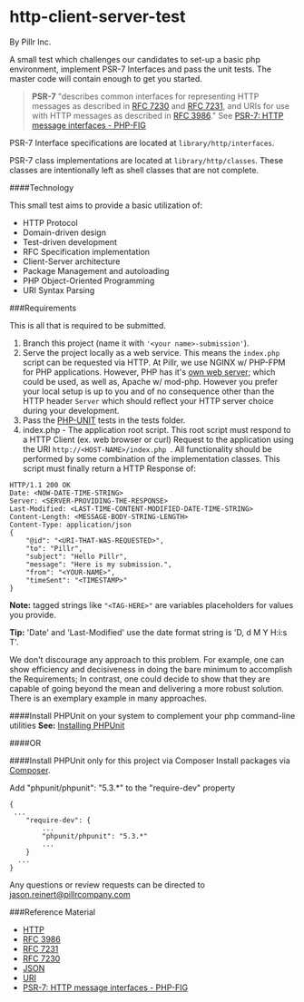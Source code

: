 # http-client-server-test
By Pillr Inc.

A small test which challenges our candidates to set-up a basic php environment, 
implement PSR-7 Interfaces and pass the unit tests. The master code will contain enough to get you started.

> **PSR-7** "describes common interfaces for representing HTTP messages as described in [RFC   7230](http://tools.ietf.org/html/rfc7230) and [RFC 7231](http://tools.ietf.org/html/rfc7230), and URIs for use with HTTP messages as described in [RFC 3986](http://tools.ietf.org/html/rfc3986)." See [PSR-7: HTTP message interfaces - PHP-FIG](http://www.php-fig.org/psr/psr-7/)

PSR-7 Interface specifications are located at ```library/http/interfaces```.

PSR-7 class implementations are located at ```library/http/classes```. These classes are intentionally left as shell classes that are not complete.


####Technology

This small test aims to provide a basic utilization of:
- HTTP Protocol
- Domain-driven design
- Test-driven development
- RFC Specification implementation
- Client-Server architecture
- Package Management and autoloading
- PHP Object-Oriented Programming
- URI Syntax Parsing

###Requirements

This is all that is required to be submitted.

1. Branch this project (name it with ```'<your name>-submission'```).
1. Serve the project locally as a web service. This means the ```index.php``` script can be requested via HTTP. At Pillr, we use NGINX w/ PHP-FPM for PHP applications. However, PHP has it's [own web server](http://php.net/manual/en/features.commandline.webserver.php); which could be used, as well as, Apache w/ mod-php. However you prefer your local setup is up to you and of no consequence other than the HTTP header ```Server``` which should reflect your HTTP server choice during your development.
1. Pass the [PHP-UNIT](https://phpunit.de/) tests in the tests folder.
1. index.php - The application root script. This root script must respond to a HTTP Client (ex. web browser or curl) Request to the application using the URI ```http://<HOST-NAME>/index.php ```. All functionality should be performed by some combination of the implementation classes. This script must finally return a HTTP Response of:
```
HTTP/1.1 200 OK
Date: <NOW-DATE-TIME-STRING>
Server: <SERVER-PROVIDING-THE-RESPONSE>
Last-Modified: <LAST-TIME-CONTENT-MODIFIED-DATE-TIME-STRING>
Content-Length: <MESSAGE-BODY-STRING-LENGTH>
Content-Type: application/json
{
    "@id": "<URI-THAT-WAS-REQUESTED>",
    "to": "Pillr",
    "subject": "Hello Pillr",
    "message": "Here is my submission.",
    "from": "<YOUR-NAME>",
    "timeSent": "<TIMESTAMP>"
}
```
**Note:** tagged strings like ```"<TAG-HERE>"``` are variables placeholders for values you provide.

**Tip:** 'Date' and 'Last-Modified' use the date format string is 'D, d M Y H:i:s T'.

We don't discourage any approach to this problem. For example, one can show efficiency and decisiveness in doing the bare minimum
to accomplish the Requirements; In contrast, one could decide to show that they are capable of going beyond the mean and delivering
a more robust solution. There is an exemplary example in many approaches.

####Install PHPUnit on your system to complement your php command-line utilities
**See:** [Installing PHPUnit](https://phpunit.de/manual/current/en/installation.html)

####OR

####Install PHPUnit only for this project via Composer
Install packages via [Composer](https://getcomposer.org/doc/00-intro.md).

Add "phpunit/phpunit": "5.3.*" to the "require-dev" property
```
{
 ...
    "require-dev": {
        ...
        "phpunit/phpunit": "5.3.*"
        ...
    }
  ...
}
```

Any questions or review requests can be directed to jason.reinert@pillrcompany.com

###Reference Material
- [HTTP](https://en.wikipedia.org/wiki/Hypertext_Transfer_Protocol)
- [RFC 3986](http://tools.ietf.org/html/rfc3986)
- [RFC 7231](http://tools.ietf.org/html/rfc7230)
- [RFC 7230](http://tools.ietf.org/html/rfc7230)
- [JSON](https://en.wikipedia.org/wiki/JSON)
- [URI](https://en.wikipedia.org/wiki/Uniform_Resource_Identifier)
- [PSR-7: HTTP message interfaces - PHP-FIG](http://www.php-fig.org/psr/psr-7/)
